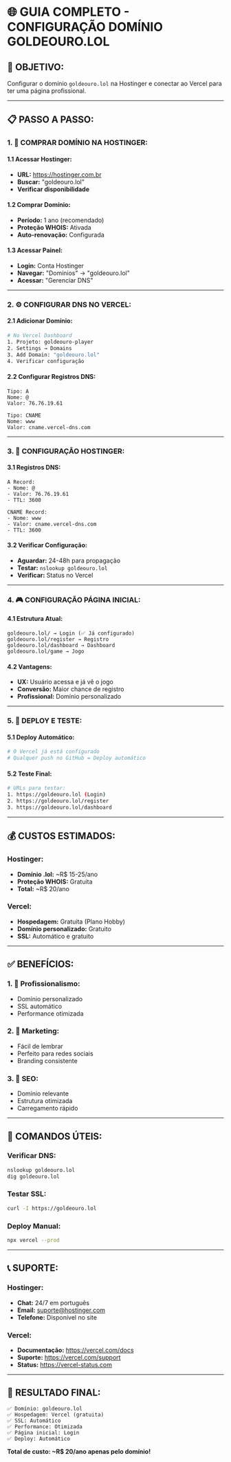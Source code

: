 # 🌐 GUIA COMPLETO - CONFIGURAÇÃO DOMÍNIO GOLDEOURO.LOL

## 🎯 **OBJETIVO:**
Configurar o domínio `goldeouro.lol` na Hostinger e conectar ao Vercel para ter uma página profissional.

---

## 📋 **PASSO A PASSO:**

### **1. 🛒 COMPRAR DOMÍNIO NA HOSTINGER:**

#### **1.1 Acessar Hostinger:**
- **URL:** https://hostinger.com.br
- **Buscar:** "goldeouro.lol"
- **Verificar disponibilidade**

#### **1.2 Comprar Domínio:**
- **Período:** 1 ano (recomendado)
- **Proteção WHOIS:** Ativada
- **Auto-renovação:** Configurada

#### **1.3 Acessar Painel:**
- **Login:** Conta Hostinger
- **Navegar:** "Domínios" → "goldeouro.lol"
- **Acessar:** "Gerenciar DNS"

---

### **2. ⚙️ CONFIGURAR DNS NO VERCEL:**

#### **2.1 Adicionar Domínio:**
```bash
# No Vercel Dashboard
1. Projeto: goldeouro-player
2. Settings → Domains
3. Add Domain: "goldeouro.lol"
4. Verificar configuração
```

#### **2.2 Configurar Registros DNS:**
```
Tipo: A
Nome: @
Valor: 76.76.19.61

Tipo: CNAME  
Nome: www
Valor: cname.vercel-dns.com
```

---

### **3. 🔧 CONFIGURAÇÃO HOSTINGER:**

#### **3.1 Registros DNS:**
```
A Record:
- Nome: @
- Valor: 76.76.19.61
- TTL: 3600

CNAME Record:
- Nome: www
- Valor: cname.vercel-dns.com
- TTL: 3600
```

#### **3.2 Verificar Configuração:**
- **Aguardar:** 24-48h para propagação
- **Testar:** `nslookup goldeouro.lol`
- **Verificar:** Status no Vercel

---

### **4. 🎮 CONFIGURAÇÃO PÁGINA INICIAL:**

#### **4.1 Estrutura Atual:**
```
goldeouro.lol/ → Login (✅ Já configurado)
goldeouro.lol/register → Registro
goldeouro.lol/dashboard → Dashboard
goldeouro.lol/game → Jogo
```

#### **4.2 Vantagens:**
- **UX:** Usuário acessa e já vê o jogo
- **Conversão:** Maior chance de registro
- **Profissional:** Domínio personalizado

---

### **5. 🚀 DEPLOY E TESTE:**

#### **5.1 Deploy Automático:**
```bash
# O Vercel já está configurado
# Qualquer push no GitHub = Deploy automático
```

#### **5.2 Teste Final:**
```bash
# URLs para testar:
1. https://goldeouro.lol (Login)
2. https://goldeouro.lol/register
3. https://goldeouro.lol/dashboard
```

---

## 💰 **CUSTOS ESTIMADOS:**

### **Hostinger:**
- **Domínio .lol:** ~R$ 15-25/ano
- **Proteção WHOIS:** Gratuita
- **Total:** ~R$ 20/ano

### **Vercel:**
- **Hospedagem:** Gratuita (Plano Hobby)
- **Domínio personalizado:** Gratuito
- **SSL:** Automático e gratuito

---

## ✅ **BENEFÍCIOS:**

### **1. 🎯 Profissionalismo:**
- Domínio personalizado
- SSL automático
- Performance otimizada

### **2. 🚀 Marketing:**
- Fácil de lembrar
- Perfeito para redes sociais
- Branding consistente

### **3. 📱 SEO:**
- Domínio relevante
- Estrutura otimizada
- Carregamento rápido

---

## 🔧 **COMANDOS ÚTEIS:**

### **Verificar DNS:**
```bash
nslookup goldeouro.lol
dig goldeouro.lol
```

### **Testar SSL:**
```bash
curl -I https://goldeouro.lol
```

### **Deploy Manual:**
```bash
npx vercel --prod
```

---

## 📞 **SUPORTE:**

### **Hostinger:**
- **Chat:** 24/7 em português
- **Email:** suporte@hostinger.com
- **Telefone:** Disponível no site

### **Vercel:**
- **Documentação:** https://vercel.com/docs
- **Suporte:** https://vercel.com/support
- **Status:** https://vercel-status.com

---

## 🎉 **RESULTADO FINAL:**

```
✅ Domínio: goldeouro.lol
✅ Hospedagem: Vercel (gratuita)
✅ SSL: Automático
✅ Performance: Otimizada
✅ Página inicial: Login
✅ Deploy: Automático
```

**Total de custo: ~R$ 20/ano apenas pelo domínio!**
